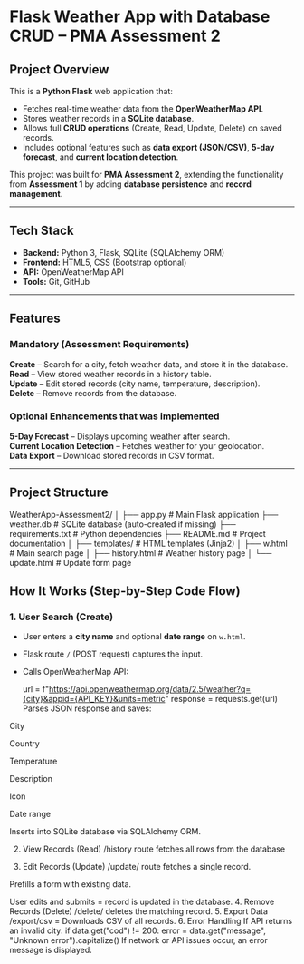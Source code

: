 # Flask Weather App with Database CRUD – PMA Assessment 2

##  Project Overview
This is a **Python Flask** web application that:
- Fetches real-time weather data from the **OpenWeatherMap API**.
- Stores weather records in a **SQLite database**.
- Allows full **CRUD operations** (Create, Read, Update, Delete) on saved records.
- Includes optional features such as **data export (JSON/CSV)**, **5-day forecast**, and **current location detection**.

This project was built for **PMA Assessment 2**, extending the functionality from **Assessment 1** by adding **database persistence** and **record management**.

---

##  Tech Stack
- **Backend:** Python 3, Flask, SQLite (SQLAlchemy ORM)
- **Frontend:** HTML5, CSS (Bootstrap optional)
- **API:** OpenWeatherMap API
- **Tools:** Git, GitHub

---

##  Features

### **Mandatory (Assessment Requirements)**
 **Create** – Search for a city, fetch weather data, and store it in the database.  
 **Read** – View stored weather records in a history table.  
 **Update** – Edit stored records (city name, temperature, description).  
 **Delete** – Remove records from the database.  

### **Optional Enhancements that was implemented**
 **5-Day Forecast** – Displays upcoming weather after search.  
 **Current Location Detection** – Fetches weather for your geolocation.  
 **Data Export** – Download stored records in  CSV format.  

---

##  Project Structure
WeatherApp-Assessment2/
│
├── app.py # Main Flask application
├── weather.db # SQLite database (auto-created if missing)
├── requirements.txt # Python dependencies
├── README.md # Project documentation
│
├── templates/ # HTML templates (Jinja2)
│ ├── w.html # Main search page
│ ├── history.html # Weather history page
│ └── update.html # Update form page
##  How It Works (Step-by-Step Code Flow)

### **1. User Search (Create)**
- User enters a **city name** and optional **date range** on `w.html`.
- Flask route `/` (POST request) captures the input.
- Calls OpenWeatherMap API:
  
  url = f"https://api.openweathermap.org/data/2.5/weather?q={city}&appid={API_KEY}&units=metric"
  response = requests.get(url)
  Parses JSON response and saves:

City

Country

Temperature

Description

Icon

Date range

Inserts into SQLite database via SQLAlchemy ORM.

2. View Records (Read)
/history route fetches all rows from the database

3. Edit Records (Update)
/update/<id> route fetches a single record.

Prefills a form with existing data.

User edits and submits = record is updated in the database.
4. Remove Records (Delete)
/delete/<id> deletes the matching record.
5. Export Data
/export/csv = Downloads CSV of all records.
6. Error Handling
If API returns an invalid city:
if data.get("cod") != 200:
    error = data.get("message", "Unknown error").capitalize()
If network or API issues occur, an error message is displayed.
